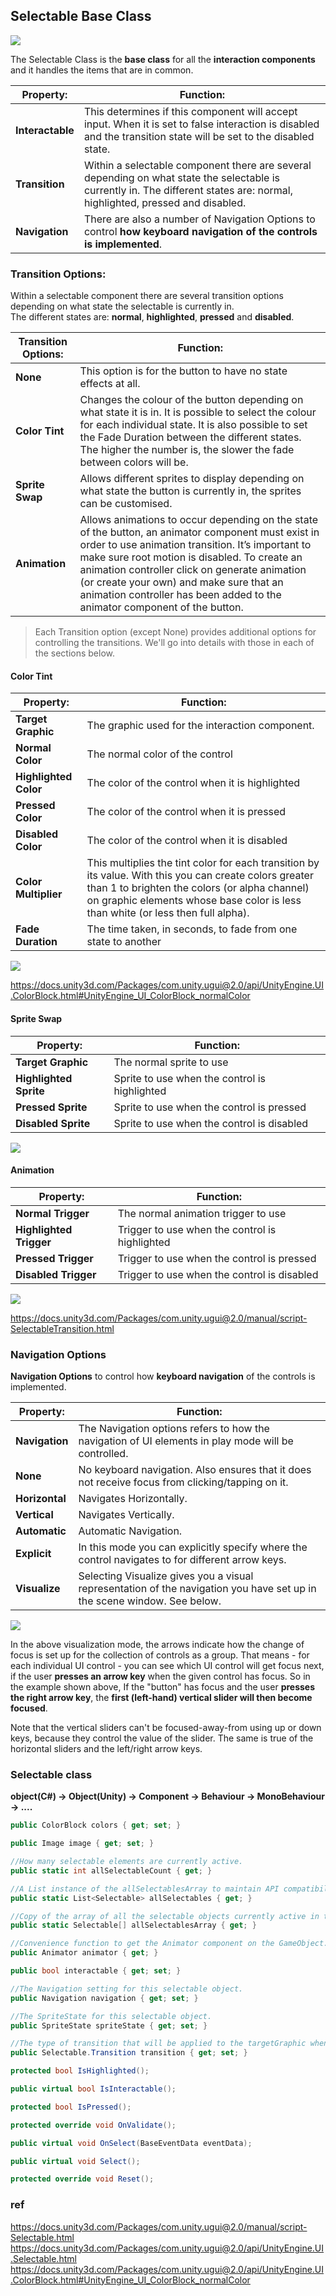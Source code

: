## Selectable Base Class

![](./img/UI_SelectableNavigationExplicit.png)

The Selectable Class is the **base class** for all the **interaction components** and it handles the items that are in common.

| **Property:** | **Function:** |
| --- | --- |
| **Interactable** | This determines if this component will accept input. When it is set to false interaction is disabled and the transition state will be set to the disabled state. |
| **Transition** | Within a selectable component there are several depending on what state the selectable is currently in. The different states are: normal, highlighted, pressed and disabled. |
| **Navigation** | There are also a number of Navigation Options to control **how keyboard navigation of the controls is implemented**. |


### Transition Options:

Within a selectable component there are several transition options depending on what state the selectable is currently in. \
The different states are: **normal**, **highlighted**, **pressed** and **disabled**.

| **Transition Options:** | **Function:** |
| --- | --- |
| **None** | This option is for the button to have no state effects at all. |
| **Color Tint** | Changes the colour of the button depending on what state it is in. It is possible to select the colour for each individual state. It is also possible to set the Fade Duration between the different states. The higher the number is, the slower the fade between colors will be. |
| **Sprite Swap** | Allows different sprites to display depending on what state the button is currently in, the sprites can be customised. |
| **Animation** | Allows animations to occur depending on the state of the button, an animator component must exist in order to use animation transition. It’s important to make sure root motion is disabled. To create an animation controller click on generate animation (or create your own) and make sure that an animation controller has been added to the animator component of the button. |

> Each Transition option (except None) provides additional options for controlling the transitions. We'll go into details with those in each of the sections below.


#### Color Tint

| **Property:** | **Function:** |
| --- | --- |
| **Target Graphic** | The graphic used for the interaction component. |
| **Normal Color** | The normal color of the control |
| **Highlighted Color** | The color of the control when it is highlighted |
| **Pressed Color** | The color of the control when it is pressed |
| **Disabled Color** | The color of the control when it is disabled |
| **Color Multiplier** | This multiplies the tint color for each transition by its value. With this you can create colors greater than 1 to brighten the colors (or alpha channel) on graphic elements whose base color is less than white (or less then full alpha). |
| **Fade Duration** | The time taken, in seconds, to fade from one state to another |


![](./img/color_tint)

https://docs.unity3d.com/Packages/com.unity.ugui@2.0/api/UnityEngine.UI.ColorBlock.html#UnityEngine_UI_ColorBlock_normalColor

#### Sprite Swap

| **Property:** | **Function:** |
| --- | --- |
| **Target Graphic** | The normal sprite to use |
| **Highlighted Sprite** | Sprite to use when the control is highlighted |
| **Pressed Sprite** | Sprite to use when the control is pressed |
| **Disabled Sprite** | Sprite to use when the control is disabled |

![](./sprite_swap)

#### Animation

| **Property:** | **Function:** |
| --- | --- |
| **Normal Trigger** | The normal animation trigger to use |
| **Highlighted Trigger** | Trigger to use when the control is highlighted |
| **Pressed Trigger** | Trigger to use when the control is pressed |
| **Disabled Trigger** | Trigger to use when the control is disabled |

![](./img/animation)

https://docs.unity3d.com/Packages/com.unity.ugui@2.0/manual/script-SelectableTransition.html


### Navigation Options

**Navigation Options** to control how **keyboard navigation** of the controls is implemented.

| **Property:** | **Function:** |
| --- | --- |
| **Navigation** | The Navigation options refers to how the navigation of UI elements in play mode will be controlled. |
| **None** | No keyboard navigation. Also ensures that it does not receive focus from clicking/tapping on it. |
| **Horizontal** | Navigates Horizontally. |
| **Vertical** | Navigates Vertically. |
| **Automatic** | Automatic Navigation. |
| **Explicit** | In this mode you can explicitly specify where the control navigates to for different arrow keys. |
| **Visualize** | Selecting Visualize gives you a visual representation of the navigation you have set up in the scene window. See below. |

![](./img/GUIVisualizeNavigation.png)

In the above visualization mode, the arrows indicate how the change of focus is set up for the collection of controls as a group. That means - for each individual UI control - you can see which UI control will get focus next, if the user **presses an arrow key** when the given control has focus. So in the example shown above, If the "button" has focus and the user **presses the right arrow key**, the **first (left-hand) vertical slider will then become focused**. 

Note that the vertical sliders can't be focused-away-from using up or down keys, because they control the value of the slider. The same is true of the horizontal sliders and the left/right arrow keys.



### Selectable class
**object(C#) -> Object(Unity) -> Component -> Behaviour -> MonoBehaviour -> ....**

```cs
public ColorBlock colors { get; set; }

public Image image { get; set; }

//How many selectable elements are currently active.
public static int allSelectableCount { get; }

//A List instance of the allSelectablesArray to maintain API compatibility.
public static List<Selectable> allSelectables { get; }

//Copy of the array of all the selectable objects currently active in the scene.
public static Selectable[] allSelectablesArray { get; }

//Convenience function to get the Animator component on the GameObject.
public Animator animator { get; }

public bool interactable { get; set; }

//The Navigation setting for this selectable object.
public Navigation navigation { get; set; }

//The SpriteState for this selectable object.
public SpriteState spriteState { get; set; }

//The type of transition that will be applied to the targetGraphic when the state changes.
public Selectable.Transition transition { get; set; }

protected bool IsHighlighted();

public virtual bool IsInteractable();

protected bool IsPressed();

protected override void OnValidate();

public virtual void OnSelect(BaseEventData eventData);

public virtual void Select();

protected override void Reset();

```


### ref
https://docs.unity3d.com/Packages/com.unity.ugui@2.0/manual/script-Selectable.html \
https://docs.unity3d.com/Packages/com.unity.ugui@2.0/api/UnityEngine.UI.Selectable.html \
https://docs.unity3d.com/Packages/com.unity.ugui@2.0/api/UnityEngine.UI.ColorBlock.html#UnityEngine_UI_ColorBlock_normalColor
